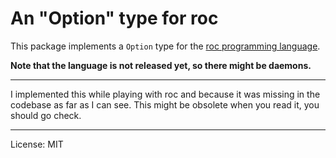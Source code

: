 # An "Option" type for roc

This package implements a `Option` type for the
[roc programming language](https://roc-lang.org).

**Note that the language is not released yet, so there might be daemons.**

---

I implemented this while playing with roc and because it was missing in the
codebase as far as I can see.
This might be obsolete when you read it, you should go check.

---

License: MIT


